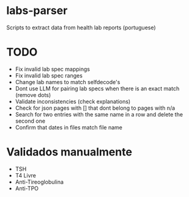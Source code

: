 # labs-parser

Scripts to extract data from health lab reports (portuguese)

# TODO

- Fix invalid lab spec mappings
- Fix invalid lab spec ranges
- Change lab names to match selfdecode's
- Dont use LLM for pairing lab specs when there is an exact match (remove dots)
- Validate inconsistencies (check explanations)
- Check for json pages with [] that dont belong to pages with n/a
- Search for two entries with the same name in a row and delete the second one
- Confirm that dates in files match file name

# Validados manualmente

- TSH
- T4 Livre
- Anti-Tireoglobulina
- Anti-TPO
